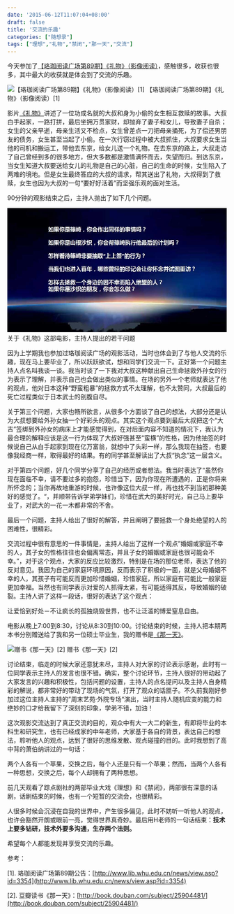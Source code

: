 ```yaml
---
date: '2015-06-12T11:07:04+08:00'
draft: false
title: '交流的乐趣'
categories: ["随想录"]
tags: ["理想","礼物","禁闭","那一天","交流"]
---
```

今天参加了[【珞珈阅读广场第89期】《礼物》（影像阅读）](http://www.lib.whu.edu.cn/news/view.asp?id=3354)，感触很多，收获也很多，其中最大的收获就是体会到了交流的乐趣。

![【珞珈阅读广场第89期】《礼物》（影像阅读）[1]](https://i0.wp.com/www.lib.whu.edu.cn/news/tc/readSqua89.jpg)
【珞珈阅读广场第89期】《礼物》（影像阅读）[1]

影片[《礼物》](http://movie.douban.com/subject/25878911/)讲述了一位功成名就的大叔和身为小偷的女生相互救赎的故事。大叔白手起家，一路打拼，最后坐拥万贯家财，却抛弃了妻子和女儿，导致妻子自杀；女生的父亲早逝，母亲生活又不检点，女生曾差点一刀把母亲捅死，为了偿还男朋友的债务，女生甚至当起了小偷。在一次行窃过程中被大叔抓住，大叔要求女生当他的司机和搬运工，带他去东京，给女儿送一个礼物。在去东京的路上，大叔走访了自己曾经到多的很多地方，但大多数都是激情满怀而去，失望而归。到达东京，当女生知道大叔要送给女儿的礼物是自己的心脏，自己的生命的时候，女生陷入了两难的境地。但是女生最终答应的大叔的请求，帮其送出了礼物，大叔得到了救赎，女生也因为大叔的一句“要好好活着”而坚强乐观的面对生活。

90分钟的观影结束之后，主持人抛出了如下几个问题。

![关于《礼物》这部电影，主持人提出的若干问题](questions-about-gift.jpg)
关于《礼物》这部电影，主持人提出的若干问题

因为上学期我也参加过珞珈阅读广场的观影活动，当时也体会到了与他人交流的乐趣，现在马上要毕业了，所以跃跃欲试，想和同学们交流一下。正好第一个问题主持人点名叫我谈一谈。我当时谈了一下我对大叔这种献出自己生命拯救外孙女的行为表示了理解，并表示自己也会做出类似的事情。在场的另外一个老师就表达了他的观点，他对日本这种“野蛮粗暴”的拯救方式不太理解，也不太赞同，大叔最后的死亡过程类似于日本武士的剖腹自尽。

关于第三个问题，大家也畅所欲言，从很多个方面谈了自己的想法，大部分还是认为大叔想要给外孙女抽一个好彩头的观点。其实这个观点要到最后大叔把这个“大吉”签绑到外孙女的病床上才能感觉得到，在对后面内容不知道的情况下，我认为最合理的解释应该是这一行为体现了大叔好强甚至“蛮横”的性格，因为他抽签的时候说自己从白手起家到现在亿万富翁，就想中了头彩一样，那么我现在抽签，也要像我经商一样，取得最好的结果。有的同学甚至解读出了大叔“执念”这一层含义。

对于第四个问题，好几个同学分享了自己的经历或者想法。我当时表达了“虽然你现在面临不幸，请不要过多的抱怨，珍惜当下，因为你现在所遭遇的，正是你将来所怀念的；当你再故地重游的时候，也许像这位大叔一样，再也找不到当初那种美好的感觉了。“，并顺带告诉学弟学妹们，珍惜在武大的美好时光，自己马上要毕业了，对武大的一花一木都非常的不舍。

最后一个问题，主持人给出了很好的解答，并且阐明了要拯救一个身处绝望的人的困难性，很精彩。

交流过程中很有意思的一件事情是，主持人给出了这样一个观点”婚姻或家庭不幸的人，其子女的性格往往也会偏离常态，并且子女的婚姻或家庭也很可能会不幸。”，对于这个观点，大家的反应比较激烈，特别是在场的那位老师，表达了他的反对意见。我因为自己的家庭环境原因，反而表示了积极的一面，就是父母婚姻不幸的人，其孩子有可能反而更加珍惜婚姻，珍惜家庭，所以家庭有可能比一般家庭更加幸福。当然也有同学表示对爱的人抓得太紧，有可能适得其反，导致婚姻的破裂。主持人讲了这样一段话，很好的表达了这个观点：

让爱恰到好处－不让疯长的孤独烧毁世界，也不让泛滥的博爱窒息自由。

电影从晚上7:00到8:30，讨论从8:30到10:00。讨论结束的时候，主持人把本期两本书分别赠送给了我和另一位硕士毕业生，我的赠书是[《那一天》](http://book.douban.com/subject/25904481/)。

![赠书《那一天》[2]](https://img1.doubanio.com/lpic/s27950209.jpg)
赠书《那一天》[2]

讨论结束，临走的时候大家还意犹未尽，主持人对大家的讨论表示感谢，此时有一位同学表示主持人的发言也很不错。确实，整个讨论环节，主持人很好的带动起了大家发言的兴趣和积极性，包括问题的设置，主持人的点名提问以及主持人自身精彩的解说，都非常好的带动了现场的气氛，打开了观众的话匣子。不久前我刚好参加过这位主持人主持的”周末艺苑·外院专场“演出，当时主持人随机应变的能力和绝妙的口才给我留下了深刻的印象，学弟不错，加油！

这次观影交流达到了真正交流的目的，观众中有大一大二的新生，有即将毕业的本科生和研究生，也有已经成家的中年老师，大家基于各自的背景，表达自己的想法，聆听他人的观点，达到了很好的思维发散、观点碰撞的目的。此时我想到了高中背的萧伯纳讲过的一句话：

两个人各有一个苹果，交换之后，每个人还是只有一个苹果；然而，当两个人各有一种思想，交换之后，每个人却拥有了两种思想。

前几天观看了踪点剧社的两部毕业大戏《理想》和《禁闭》，两部很有深意的话剧，话剧结束的时候，也有一个短暂的交流会，也很精彩。

人很多时候会沉浸在自我的世界中，产生很多偏见，此时不妨听一听他人的观点，也许会豁然开朗或眼前一亮，觉得世界真奇妙。最后用H老师的一句话结束：**技术上要多钻研，技术外要多沟通，生存两个法则。**

希望每个人都能发现并享受交流的乐趣。

参考：

[1]. 珞珈阅读广场第89期公告：[http://www.lib.whu.edu.cn/news/view.asp?id=3354](http://www.lib.whu.edu.cn/news/view.asp?id=3354)

[2]. 豆瓣读书《那一天》：[http://book.douban.com/subject/25904481/](http://book.douban.com/subject/25904481/)